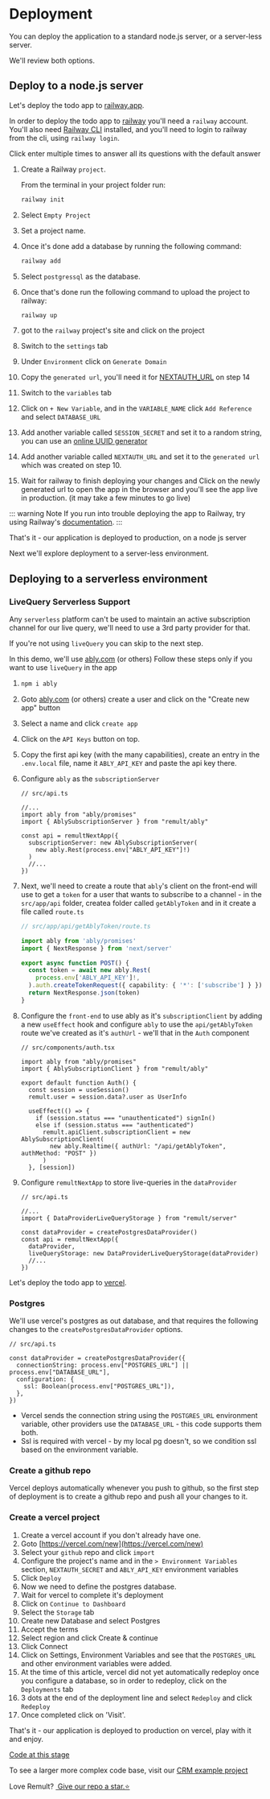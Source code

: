 # Deployment

You can deploy the application to a standard node.js server, or a server-less server.

We'll review both options.

## Deploy to a node.js server

Let's deploy the todo app to [railway.app](https://railway.app/).

In order to deploy the todo app to [railway](https://railway.app/) you'll need a `railway` account. You'll also need [Railway CLI](https://docs.railway.app/develop/cli#npm) installed, and you'll need to login to railway from the cli, using `railway login`.

Click enter multiple times to answer all its questions with the default answer

1. Create a Railway `project`.

   From the terminal in your project folder run:

   ```sh
   railway init
   ```

2. Select `Empty Project`
3. Set a project name.
4. Once it's done add a database by running the following command:
   ```sh
   railway add
   ```
5. Select `postgressql` as the database.
6. Once that's done run the following command to upload the project to railway:
   ```sh
   railway up
   ```
7. got to the `railway` project's site and click on the project
8. Switch to the `settings` tab
9. Under `Environment` click on `Generate Domain`
10. Copy the `generated url`, you'll need it for [NEXTAUTH_URL](https://next-auth.js.org/configuration/options#nextauth_url) on step 14
11. Switch to the `variables` tab
12. Click on `+ New Variable`, and in the `VARIABLE_NAME` click `Add Reference` and select `DATABASE_URL`
13. Add another variable called `SESSION_SECRET` and set it to a random string, you can use an [online UUID generator](https://www.uuidgenerator.net/)
14. Add another variable called `NEXTAUTH_URL` and set it to the `generated url` which was created on step 10.
15. Wait for railway to finish deploying your changes and Click on the newly generated url to open the app in the browser and you'll see the app live in production. (it may take a few minutes to go live)

::: warning Note
If you run into trouble deploying the app to Railway, try using Railway's [documentation](https://docs.railway.app/deploy/deployments).
:::

That's it - our application is deployed to production, on a node js server

Next we'll explore deployment to a server-less environment.

## Deploying to a serverless environment

### LiveQuery Serverless Support

Any `serverless` platform can't be used to maintain an active subscription channel for our live query, we'll need to use a 3rd party provider for that.

If you're not using `liveQuery` you can skip to the next step.

In this demo, we'll use [ably.com](https://ably.com/) (or others)
Follow these steps only if you want to use `liveQuery` in the app

1. ```sh
   npm i ably
   ```
2. Goto [ably.com](https://ably.com/) (or others) create a user and click on the "Create new app" button
3. Select a name and click `create app`
4. Click on the `API Keys` button on top.
5. Copy the first api key (with the many capabilities), create an entry in the `.env.local` file, name it `ABLY_API_KEY` and paste the api key there.
6. Configure `ably` as the `subscriptionServer`

   ```ts{4-5,8-10}
   // src/api.ts

   //...
   import ably from "ably/promises"
   import { AblySubscriptionServer } from "remult/ably"

   const api = remultNextApp({
     subscriptionServer: new AblySubscriptionServer(
       new ably.Rest(process.env["ABLY_API_KEY"]!)
     )
     //...
   })
   ```

7. Next, we'll need to create a route that `ably`'s client on the front-end will use to get a `token` for a user that wants to subscribe to a channel - in the `src/app/api` folder, createa folder called `getAblyToken` and in it create a file called `route.ts`

   ```ts
   // src/app/api/getAblyToken/route.ts

   import ably from 'ably/promises'
   import { NextResponse } from 'next/server'

   export async function POST() {
     const token = await new ably.Rest(
       process.env['ABLY_API_KEY']!,
     ).auth.createTokenRequest({ capability: { '*': ['subscribe'] } })
     return NextResponse.json(token)
   }
   ```

8) Configure the `front-end` to use ably as it's `subscriptionClient` by adding a new `useEffect` hook and configure `ably` to use the `api/getAblyToken` route we've created as it's `authUrl` - we'll that in the `Auth` component

   ```tsx{3-4,12-15}
   // src/components/auth.tsx

   import ably from "ably/promises"
   import { AblySubscriptionClient } from "remult/ably"

   export default function Auth() {
     const session = useSession()
     remult.user = session.data?.user as UserInfo

     useEffect(() => {
       if (session.status === "unauthenticated") signIn()
       else if (session.status === "authenticated")
         remult.apiClient.subscriptionClient = new AblySubscriptionClient(
           new ably.Realtime({ authUrl: "/api/getAblyToken", authMethod: "POST" })
         )
     }, [session])
   ```

9) Configure `remultNextApp` to store live-queries in the `dataProvider`

   ```ts{4,6,8-9}
   // src/api.ts

   //...
   import { DataProviderLiveQueryStorage } from "remult/server"

   const dataProvider = createPostgresDataProvider()
   const api = remultNextApp({
     dataProvider,
     liveQueryStorage: new DataProviderLiveQueryStorage(dataProvider)
     //...
   })
   ```

Let's deploy the todo app to [vercel](https://vercel.com/).

### Postgres

We'll use vercel's postgres as out database, and that requires the following changes to the `createPostgresDataProvider` options.

```ts{4-7}
// src/api.ts

const dataProvider = createPostgresDataProvider({
  connectionString: process.env["POSTGRES_URL"] || process.env["DATABASE_URL"],
  configuration: {
    ssl: Boolean(process.env["POSTGRES_URL"]),
  },
})
```

- Vercel sends the connection string using the `POSTGRES_URL` environment variable, other providers use the `DATABASE_URL` - this code supports them both.
- Ssl is required with vercel - by my local pg doesn't, so we condition ssl based on the environment variable.

### Create a github repo

Vercel deploys automatically whenever you push to github, so the first step of deployment is to create a github repo and push all your changes to it.

### Create a vercel project

1. Create a vercel account if you don't already have one.
2. Goto [https://vercel.com/new](https://vercel.com/new)
3. Select your `github` repo and click `import`
4. Configure the project's name and in the `> Environment Variables` section, `NEXTAUTH_SECRET` and `ABLY_API_KEY` environment variables
5. Click `Deploy`
6. Now we need to define the postgres database.
7. Wait for vercel to complete it's deployment
8. Click on `Continue to Dashboard`
9. Select the `Storage` tab
10. Create new Database and select Postgres
11. Accept the terms
12. Select region and click Create & continue
13. Click Connect
14. Click on Settings, Environment Variables and see that the `POSTGRES_URL` and other environment variables were added.
15. At the time of this article, vercel did not yet automatically redeploy once you configure a database, so in order to redeploy, click on the `Deployments` tab
16. 3 dots at the end of the deployment line and select `Redeploy` and click `Redeploy`
17. Once completed click on 'Visit'.

That's it - our application is deployed to production on vercel, play with it and enjoy.

[Code at this stage](https://github.com/noam-honig/remult-nextjs-app-router-todo)

To see a larger more complex code base, visit our [CRM example project](https://www.github.com/remult/crm-demo)

Love Remult?&nbsp;<a href="https://github.com/remult/remult" target="_blank" rel="noopener"> Give our repo a star.⭐</a>
